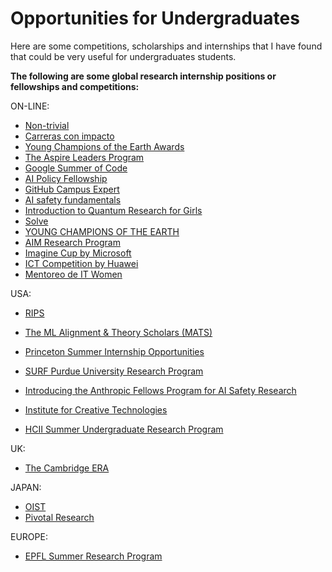 # Opportunities for Undergraduates

Here are some competitions, scholarships and internships that I have found that could be very useful for undergraduates students.

**The following are some global research internship positions or fellowships and competitions:**

ON-LINE:
* [Non-trivial](https://www.non-trivial.org/)
* [Carreras con impacto](https://carrerasconimpacto.org/#programas)
* [Young Champions of the Earth Awards](https://www.unep.org/youngchampions/)
* [The Aspire Leaders Program](https://www.aspireleaders.org/) 
* [Google Summer of Code](https://summerofcode.withgoogle.com/) 
* [AI Policy Fellowship](https://www.iaps.ai/fellowship)
* [GitHub Campus Expert](https://education.github.com/experts)
* [AI safety fundamentals](https://aisafetyfundamentals.com/governance-course-details/)
* [Introduction to Quantum Research for Girls](https://beyondresearch.physicsbeyond.com/iqrg-2/)
* [Solve](https://solve.mit.edu/)
* [YOUNG CHAMPIONS OF THE EARTH](https://www.unep.org/youngchampions/apply/timeline)
* [AIM Research Program](https://www.charityentrepreneurship.com/research-training-program)
* [Imagine Cup by Microsoft](https://imaginecup.microsoft.com/en-us)
* [ICT Competition by Huawei](https://e.huawei.com/en/talent/ict-academy/#/ict-contest?compId=85131998)
* [Mentoreo de IT Women](https://www.lacnic.net/4882/1/lacnic/mentoreo-de-it-women)

USA:

* [RIPS](https://www.ipam.ucla.edu/programs/student-research-programs/)
* [The ML Alignment & Theory Scholars (MATS)](https://www.matsprogram.org/)
* [Princeton Summer Internship Opportunities](https://acee.princeton.edu/education/summer-internship-opportunities/)
* [SURF Purdue University Research Program](https://engineering.purdue.edu/Engr/Research/EURO/students/about-SURF/prospectiveSURFApplicants)
* [Introducing the Anthropic Fellows Program for AI Safety Research](https://alignment.anthropic.com/2024/anthropic-fellows-program/)

* [Institute for Creative Technologies](https://ict.usc.edu/careers/internships/)
* [HCII Summer Undergraduate Research Program](https://hcii.cmu.edu/summer-research-program)

UK:

* [The Cambridge ERA](https://erafellowship.org/)

JAPAN: 

* [OIST](https://admissions.oist.jp/apply-research-internship)
* [Pivotal Research](https://www.pivotal-research.org/fellowship)

EUROPE:
* [EPFL Summer Research Program](https://www.epfl.ch/schools/sv/education/summer-research-program/)
